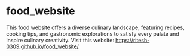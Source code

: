 # food_website
This food website offers a diverse culinary landscape, featuring recipes, cooking tips, and gastronomic explorations to satisfy every palate and inspire culinary creativity.
Visit this website: https://ritesh-0309.github.io/food_website/

